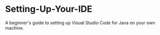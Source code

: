 # Setting-Up-Your-IDE
A beginner's guide to setting up Visual Studio Code for Java on your own machine.
